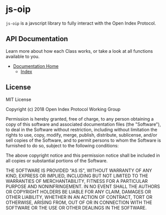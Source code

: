 # js-oip
`js-oip` is a javscript library to fully interact with the Open Index Protocol.



## API Documentation
Learn more about how each Class works, or take a look at all functions available to you.
* [Documentation Home](https://oipwg.github.io/js-oip/)
	* [Index](https://oipwg.github.io/js-oip/Index_.html)

## License
MIT License

Copyright (c) 2018 Open Index Protocol Working Group

Permission is hereby granted, free of charge, to any person obtaining a copy
of this software and associated documentation files (the "Software"), to deal
in the Software without restriction, including without limitation the rights
to use, copy, modify, merge, publish, distribute, sublicense, and/or sell
copies of the Software, and to permit persons to whom the Software is
furnished to do so, subject to the following conditions:

The above copyright notice and this permission notice shall be included in all
copies or substantial portions of the Software.

THE SOFTWARE IS PROVIDED "AS IS", WITHOUT WARRANTY OF ANY KIND, EXPRESS OR
IMPLIED, INCLUDING BUT NOT LIMITED TO THE WARRANTIES OF MERCHANTABILITY,
FITNESS FOR A PARTICULAR PURPOSE AND NONINFRINGEMENT. IN NO EVENT SHALL THE
AUTHORS OR COPYRIGHT HOLDERS BE LIABLE FOR ANY CLAIM, DAMAGES OR OTHER
LIABILITY, WHETHER IN AN ACTION OF CONTRACT, TORT OR OTHERWISE, ARISING FROM,
OUT OF OR IN CONNECTION WITH THE SOFTWARE OR THE USE OR OTHER DEALINGS IN THE
SOFTWARE.